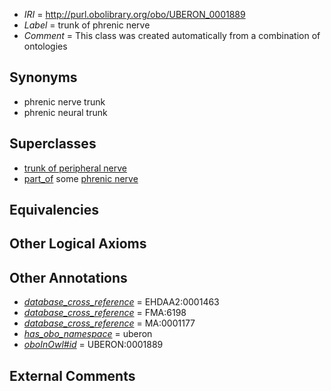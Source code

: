  * *IRI* = http://purl.obolibrary.org/obo/UBERON_0001889
 * *Label* = trunk of phrenic nerve
 * *Comment* = This class was created automatically from a combination of ontologies

## Synonyms

 * phrenic nerve trunk
 * phrenic neural trunk

## Superclasses

 * [trunk of peripheral nerve](../../UBERON/47/UBERON_0001147.md)
 * [part_of](../../BFO/50/BFO_0000050.md) some [phrenic nerve](../../UBERON/84/UBERON_0001884.md)

## Equivalencies


## Other Logical Axioms


## Other Annotations

 * *[database_cross_reference](../../ef/oboInOwl#hasDbXref.md)* = EHDAA2:0001463
 * *[database_cross_reference](../../ef/oboInOwl#hasDbXref.md)* = FMA:6198
 * *[database_cross_reference](../../ef/oboInOwl#hasDbXref.md)* = MA:0001177
 * *[has_obo_namespace](../../ce/oboInOwl#hasOBONamespace.md)* = uberon
 * *[oboInOwl#id](../../id/oboInOwl#id.md)* = UBERON:0001889

## External Comments


